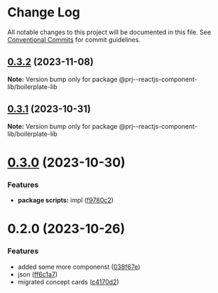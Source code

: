 # Change Log

All notable changes to this project will be documented in this file.
See [Conventional Commits](https://conventionalcommits.org) for commit guidelines.

## [0.3.2](https://github.com/paulAlexSerban/prj--reactjs-component-lib/compare/@prj--reactjs-component-lib/boilerplate-lib@0.3.1...@prj--reactjs-component-lib/boilerplate-lib@0.3.2) (2023-11-08)

**Note:** Version bump only for package @prj--reactjs-component-lib/boilerplate-lib

## [0.3.1](https://github.com/paulAlexSerban/prj--reactjs-component-lib/compare/@prj--reactjs-component-lib/boilerplate-lib@0.3.0...@prj--reactjs-component-lib/boilerplate-lib@0.3.1) (2023-10-31)

**Note:** Version bump only for package @prj--reactjs-component-lib/boilerplate-lib

# [0.3.0](https://github.com/paulAlexSerban/prj--reactjs-component-lib/compare/@prj--reactjs-component-lib/boilerplate-lib@0.2.0...@prj--reactjs-component-lib/boilerplate-lib@0.3.0) (2023-10-30)

### Features

-   **package scripts:** impl ([f9780c2](https://github.com/paulAlexSerban/prj--reactjs-component-lib/commit/f9780c2896d185c8adf83f5af0782939e799b430))

# 0.2.0 (2023-10-26)

### Features

-   added some more componenst ([038f67e](https://github.com/paulAlexSerban/prj--reactjs-component-lib/commit/038f67e70a49d759d0cefca505eb721ff9e6220e))
-   json ([ff6c1a7](https://github.com/paulAlexSerban/prj--reactjs-component-lib/commit/ff6c1a7c419f4e66511235803ec26a9db5a85314))
-   migrated concept cards ([c4170d2](https://github.com/paulAlexSerban/prj--reactjs-component-lib/commit/c4170d2130e71d04e587acd0f9a4f1becef4d0b3))
